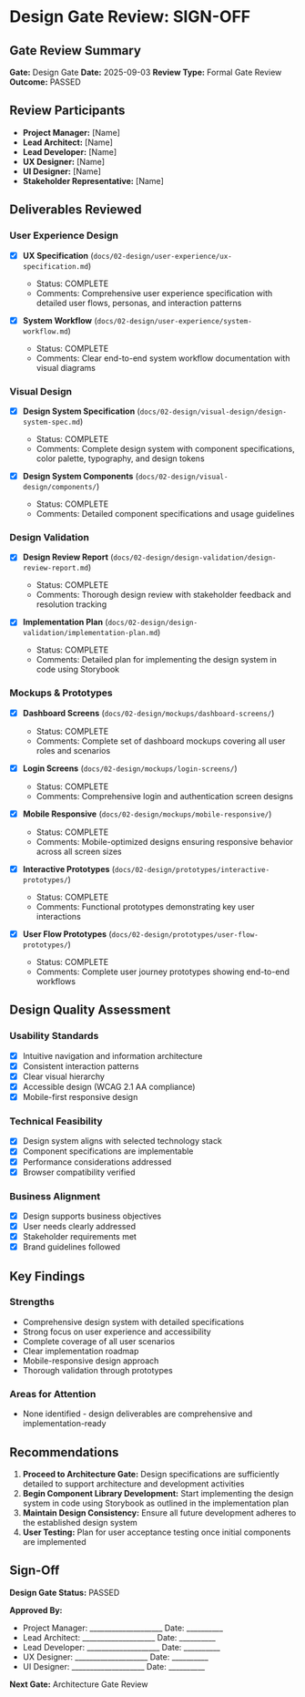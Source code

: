 # Design Gate Review: SIGN-OFF

## Gate Review Summary

**Gate:** Design Gate
**Date:** 2025-09-03
**Review Type:** Formal Gate Review
**Outcome:** PASSED

## Review Participants

- **Project Manager:** [Name]
- **Lead Architect:** [Name]
- **Lead Developer:** [Name]
- **UX Designer:** [Name]
- **UI Designer:** [Name]
- **Stakeholder Representative:** [Name]

## Deliverables Reviewed

### User Experience Design
- [x] **UX Specification** (`docs/02-design/user-experience/ux-specification.md`)
  - Status: COMPLETE
  - Comments: Comprehensive user experience specification with detailed user flows, personas, and interaction patterns

- [x] **System Workflow** (`docs/02-design/user-experience/system-workflow.md`)
  - Status: COMPLETE
  - Comments: Clear end-to-end system workflow documentation with visual diagrams

### Visual Design
- [x] **Design System Specification** (`docs/02-design/visual-design/design-system-spec.md`)
  - Status: COMPLETE
  - Comments: Complete design system with component specifications, color palette, typography, and design tokens

- [x] **Design System Components** (`docs/02-design/visual-design/components/`)
  - Status: COMPLETE
  - Comments: Detailed component specifications and usage guidelines

### Design Validation
- [x] **Design Review Report** (`docs/02-design/design-validation/design-review-report.md`)
  - Status: COMPLETE
  - Comments: Thorough design review with stakeholder feedback and resolution tracking

- [x] **Implementation Plan** (`docs/02-design/design-validation/implementation-plan.md`)
  - Status: COMPLETE
  - Comments: Detailed plan for implementing the design system in code using Storybook

### Mockups & Prototypes
- [x] **Dashboard Screens** (`docs/02-design/mockups/dashboard-screens/`)
  - Status: COMPLETE
  - Comments: Complete set of dashboard mockups covering all user roles and scenarios

- [x] **Login Screens** (`docs/02-design/mockups/login-screens/`)
  - Status: COMPLETE
  - Comments: Comprehensive login and authentication screen designs

- [x] **Mobile Responsive** (`docs/02-design/mockups/mobile-responsive/`)
  - Status: COMPLETE
  - Comments: Mobile-optimized designs ensuring responsive behavior across all screen sizes

- [x] **Interactive Prototypes** (`docs/02-design/prototypes/interactive-prototypes/`)
  - Status: COMPLETE
  - Comments: Functional prototypes demonstrating key user interactions

- [x] **User Flow Prototypes** (`docs/02-design/prototypes/user-flow-prototypes/`)
  - Status: COMPLETE
  - Comments: Complete user journey prototypes showing end-to-end workflows

## Design Quality Assessment

### Usability Standards
- [x] Intuitive navigation and information architecture
- [x] Consistent interaction patterns
- [x] Clear visual hierarchy
- [x] Accessible design (WCAG 2.1 AA compliance)
- [x] Mobile-first responsive design

### Technical Feasibility
- [x] Design system aligns with selected technology stack
- [x] Component specifications are implementable
- [x] Performance considerations addressed
- [x] Browser compatibility verified

### Business Alignment
- [x] Design supports business objectives
- [x] User needs clearly addressed
- [x] Stakeholder requirements met
- [x] Brand guidelines followed

## Key Findings

### Strengths
- Comprehensive design system with detailed specifications
- Strong focus on user experience and accessibility
- Complete coverage of all user scenarios
- Clear implementation roadmap
- Mobile-responsive design approach
- Thorough validation through prototypes

### Areas for Attention
- None identified - design deliverables are comprehensive and implementation-ready

## Recommendations

1. **Proceed to Architecture Gate:** Design specifications are sufficiently detailed to support architecture and development activities
2. **Begin Component Library Development:** Start implementing the design system in code using Storybook as outlined in the implementation plan
3. **Maintain Design Consistency:** Ensure all future development adheres to the established design system
4. **User Testing:** Plan for user acceptance testing once initial components are implemented

## Sign-Off

**Design Gate Status:** PASSED

**Approved By:**
- Project Manager: ____________________ Date: __________
- Lead Architect: ____________________ Date: __________
- Lead Developer: ____________________ Date: __________
- UX Designer: ____________________ Date: __________
- UI Designer: ____________________ Date: __________

**Next Gate:** Architecture Gate Review
